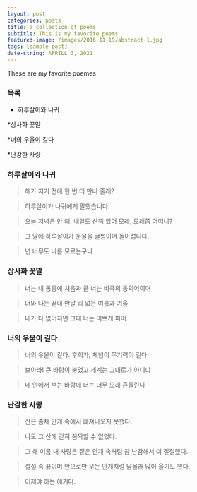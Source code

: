 ```yaml
---
layout: post
categories: posts
title: a collection of poems
subtitle: This is my favorite poems
featured-image: /images/2016-11-19/abstract-1.jpg
tags: [sample post]
date-string: APRILL 3, 2021
---
```


These are my favorite poemes

### 목록

* 하루살이와 나귀

*상사화 꽃말

*너의 우울이 길다

*난감한 사랑

### 하루살이와 나귀

> 해가 지기 전에
한 번 더 만나 줄래?

> 하루살이가 나귀에게
말했습니다.

> 오늘 저녁은 안 돼.
내일도 산책 있어
모레, 모레쯤 어떠니?

> 그 말에 하루살이가
눈물을 글썽이며 돌아섭니다.

> 넌 너무도 나를 모르는구나

### 상사화 꽃말

> 너는 내 통증에 처음과 끝
너는 비극의 동의어이며

> 너와 나는 끝내 만날 리 없는
여름과 겨울

> 내가 다 없어지면
그때 너는 이쁘게 피어.

### 너의 우울이 길다

> 너의 우울이 길다.
후회가, 체념이
무기력이 길다

> 보아라!
큰 바람이 불었고
세계는 그대로가 아니냐

> 네 안에서 부는 바람에
너는 너무 오래 흔들린다

### 난감한 사랑

> 산은 좀체 안개 속에서
빠져나오지 못했다.

> 나도 그 산에 갇혀
꼼짝할 수 없었다.

> 그 해 여름 내 사랑은 
짙은 안개 속처럼
참 난감해서 더 절절했다.

> 절절 속 끓이며
안으로만 우는 안개처럼
남몰래 많이 울기도 했다.

> 이제야 하는 얘기다.